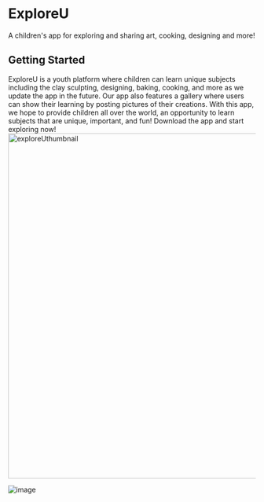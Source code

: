 # ExploreU

A children's app for exploring and sharing art, cooking, designing and more!

## Getting Started

ExploreU is a youth platform where children can learn unique subjects including the clay sculpting, designing, baking, cooking, and more as we update the app in the future. Our app also features a gallery where users can show their learning by posting pictures of their creations. With this app, we hope to provide children all over the world, an opportunity to learn subjects that are unique, important, and fun! Download the app and start exploring now!
<img width="703" alt="exploreUthumbnail" src="https://github.com/mish841/ExploreU/assets/74212776/0007c00f-c373-47b7-aa75-085c2bab4380">



![image](https://github.com/mish841/ExploreU/assets/74212776/aad092b9-5fd1-4c9f-a743-ebd500259abc)
